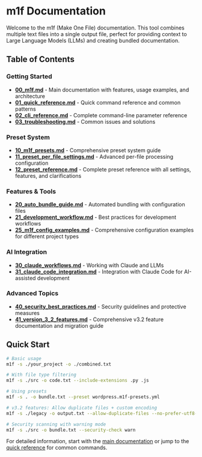 # m1f Documentation

Welcome to the m1f (Make One File) documentation. This tool combines multiple
text files into a single output file, perfect for providing context to Large
Language Models (LLMs) and creating bundled documentation.

## Table of Contents

### Getting Started

- [**00_m1f.md**](00_m1f.md) - Main documentation with features, usage examples,
  and architecture
- [**01_quick_reference.md**](./01_quick_reference.md) - Quick command reference
  and common patterns
- [**02_cli_reference.md**](./02_cli_reference.md) - Complete command-line
  parameter reference
- [**03_troubleshooting.md**](./03_troubleshooting.md) - Common issues and
  solutions

### Preset System

- [**10_m1f_presets.md**](./10_m1f_presets.md) - Comprehensive preset system
  guide
- [**11_preset_per_file_settings.md**](./11_preset_per_file_settings.md) -
  Advanced per-file processing configuration
- [**12_preset_reference.md**](./12_preset_reference.md) - Complete preset
  reference with all settings, features, and clarifications

### Features & Tools

- [**20_auto_bundle_guide.md**](./20_auto_bundle_guide.md) - Automated bundling
  with configuration files
- [**21_development_workflow.md**](./21_development_workflow.md) - Best
  practices for development workflows
- [**25_m1f_config_examples.md**](./25_m1f_config_examples.md) - Comprehensive
  configuration examples for different project types

### AI Integration

- [**30_claude_workflows.md**](./30_claude_workflows.md) - Working with Claude
  and LLMs
- [**31_claude_code_integration.md**](./31_claude_code_integration.md) -
  Integration with Claude Code for AI-assisted development

### Advanced Topics

- [**40_security_best_practices.md**](./40_security_best_practices.md) -
  Security guidelines and protective measures
- [**41_version_3_2_features.md**](./41_version_3_2_features.md) - Comprehensive
  v3.2 feature documentation and migration guide

## Quick Start

```bash
# Basic usage
m1f -s ./your_project -o ./combined.txt

# With file type filtering
m1f -s ./src -o code.txt --include-extensions .py .js

# Using presets
m1f -s . -o bundle.txt --preset wordpress.m1f-presets.yml

# v3.2 features: Allow duplicate files + custom encoding
m1f -s ./legacy -o output.txt --allow-duplicate-files --no-prefer-utf8-for-text-files

# Security scanning with warning mode
m1f -s ./src -o bundle.txt --security-check warn
```

For detailed information, start with the [main documentation](00_m1f.md) or jump
to the [quick reference](./01_quick_reference.md) for common commands.
